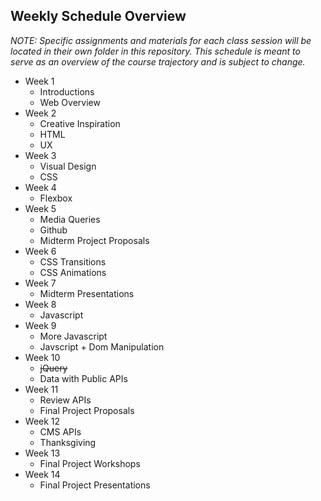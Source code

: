 ## Weekly Schedule Overview

*NOTE: Specific assignments and materials for each class session will be located in their own folder in this repository. This schedule is meant to serve as an overview of the course trajectory and is subject to change.*

* Week 1
  * Introductions
  * Web Overview
* Week 2 
  * Creative Inspiration
  * HTML
  * UX
* Week 3 
  * Visual Design
  * CSS
* Week 4 
  * Flexbox
* Week 5 
  * Media Queries
  * Github
  * Midterm Project Proposals
* Week 6
  * CSS Transitions
  * CSS Animations
* Week 7
  * Midterm Presentations
* Week 8
  * Javascript
* Week 9
  * More Javascript
  * Javscript + Dom Manipulation
* Week 10
  * ~~jQuery~~
  * Data with Public APIs
* Week 11
  * Review APIs
  * Final Project Proposals
* Week 12
  * CMS APIs
  * Thanksgiving
* Week 13
  * Final Project Workshops
* Week 14
  * Final Project Presentations

